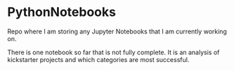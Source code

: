 # PythonNotebooks
 
Repo where I am storing any Jupyter Notebooks that I am currently working on.

There is one notebook so far that is not fully complete. It is an analysis of kickstarter projects and which categories are most successful.
